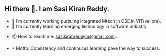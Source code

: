 ## Hi there 👋. I am Sasi Kiran Reddy.

<!--
**MallidiSasiKiranReddy/MallidiSasiKiranReddy** is a ✨ _special_ ✨ repository because its `README.md` (this file) appears on your GitHub profile.

Here are some ideas to get you started:
-->
- 🔭 I’m currently working pursuing Integrated Mtech in CSE in VIT(vellore).
- 🌱 I’m currently learning emerging technology in software industry.
<!--
- 👯 I’m looking to collaborate on ...
- 🤔 I’m looking for help with ...
- 💬 Ask me about ...
-->
- 📫 How to reach me: sasikiranreddym@gmail.com..
<!--
- 😄 Pronouns: ...
-->
- ⚡ Motto: Consistency and continuous learning pave the way to success.

